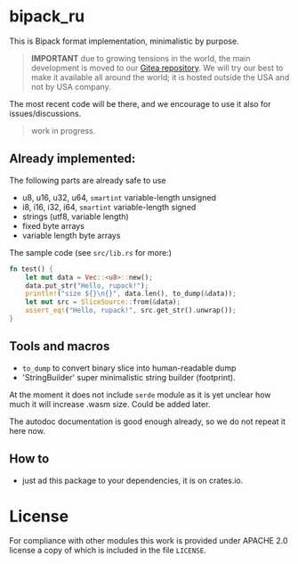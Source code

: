 # bipack_ru

This is Bipack format implementation, minimalistic by purpose.

>__IMPORTANT__ due to growing tensions in the world, the main development is moved to our [Gitea repository](https://gitea.sergeych.net/Divan/bipack_ru). We will try our best to make it available all around the world; it is hosted outside the USA and not by USA company.

The most recent code will be there, and we encourage to use it also for issues/discussions.

> work in progress.

## Already implemented:

The following parts are already safe to use

- u8, u16, u32, u64, `smartint` variable-length unsigned
- i8, i16, i32, i64, `smartint` variable-length signed
- strings (utf8, variable length)
- fixed byte arrays
- variable length byte arrays

The sample code (see `src/lib.rs` for more:)
```rust
fn test() {
    let mut data = Vec::<u8>::new();
    data.put_str("Hello, rupack!");
    println!("size ${}\n{}", data.len(), to_dump(&data));
    let mut src = SliceSource::from(&data);
    assert_eq!("Hello, rupack!", src.get_str().unwrap());
}
```

## Tools and macros

- `to_dump` to convert binary slice into human-readable dump
- 'StringBuilder' super minimalistic string builder (footprint). 


At the moment it does not include `serde` module as it is yet unclear how much
it will increase .wasm size. Could be added later.

The autodoc documentation is good enough already, so we do not repeat it here now.

## How to

- just ad this package to your dependencies, it is on crates.io.

# License

For compliance with other modules this work is provided under APACHE 2.0 license a copy of which is included in the file `LICENSE`.